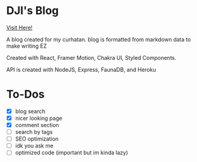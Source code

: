 
# DJI's Blog

  

[Visit Here!](https://ajinata84.github.io/blog/)

  

A blog created for my curhatan.
blog is formatted from markdown data to make writing EZ

  

Created with React, Framer Motion, Chakra UI, Styled Components.

  

API is created with NodeJS, Express, FaunaDB, and Heroku

  

# To-Dos

 - [x] blog search
 - [x] nicer looking page
 - [x] comment section
 - [ ] search by tags
 - [ ] SEO optimization
 - [ ] idk you ask me
 - [ ] optimized code (important but im kinda lazy)
